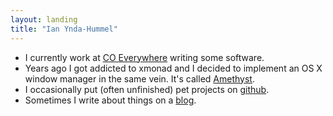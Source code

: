 ```yaml
---
layout: landing
title: "Ian Ynda-Hummel"
---
```


* I currently work at [CO Everywhere](http://coeverywhere.com) writing some software.
* Years ago I got addicted to xmonad and I decided to implement an OS X window manager in the same vein. It's called [Amethyst](http://ianyh.com/Amethyst).
* I occasionally put (often unfinished) pet projects on [github](https://github.com/ianyh).
* Sometimes I write about things on a [blog](http://ianyh.com/blog).
